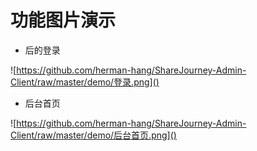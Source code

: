 # 功能图片演示

- 后的登录

![https://github.com/herman-hang/ShareJourney-Admin-Client/raw/master/demo/登录.png]()

- 后台首页

![https://github.com/herman-hang/ShareJourney-Admin-Client/raw/master/demo/后台首页.png]()